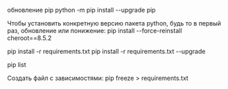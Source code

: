 

обновление pip
python -m pip install --upgrade pip


Чтобы установить конкретную версию пакета python, 
будь то в первый раз, обновление или понижение:
pip install --force-reinstall cheroot==8.5.2

pip install -r requirements.txt
pip install -r requirements.txt --upgrade

pip list

Создать файл с зависимостями:
pip freeze > requirements.txt

